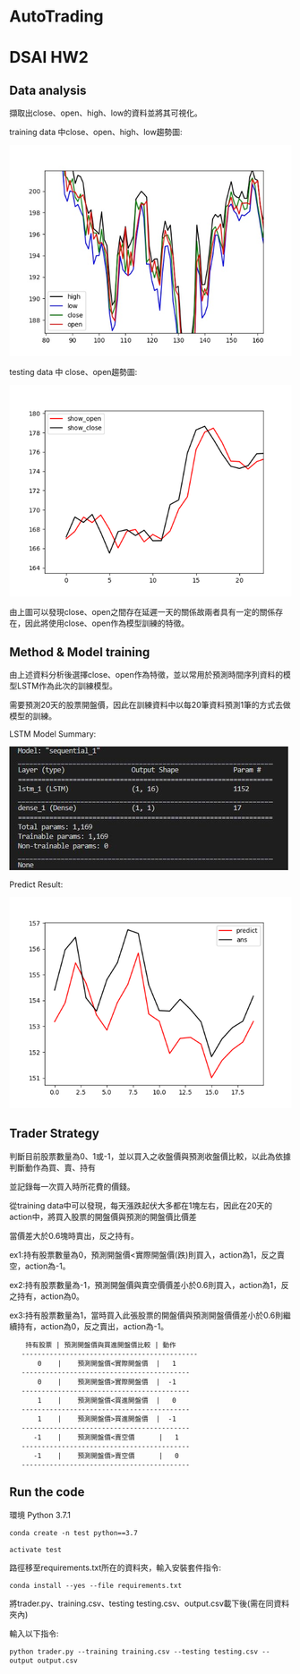 # AutoTrading
# DSAI HW2

## Data analysis
   擷取出close、open、high、low的資料並將其可視化。
   
   training data 中close、open、high、low趨勢圖:
   
   ![4line](https://github.com/linzh0205/AutoTrading/blob/main/plot/4line.jpeg)
   
   
   testing data 中 close、open趨勢圖:
   
   ![close_open](https://github.com/linzh0205/AutoTrading/blob/main/plot/Figure_1.png)
   
   由上圖可以發現close、open之間存在延遲一天的關係故兩者具有一定的關係存在，因此將使用close、open作為模型訓練的特徵。
   
## Method & Model training
   由上述資料分析後選擇close、open作為特徵，並以常用於預測時間序列資料的模型LSTM作為此次的訓練模型。
   
   需要預測20天的股票開盤價，因此在訓練資料中以每20筆資料預測1筆的方式去做模型的訓練。
   
   LSTM Model Summary:
   
   ![LSTM](https://github.com/linzh0205/AutoTrading/blob/main/plot/LSTM.JPG)
   
   Predict Result:
   
   ![result](https://github.com/linzh0205/AutoTrading/blob/main/plot/result.png)
   
## Trader Strategy
   判斷目前股票數量為0、1或-1，並以買入之收盤價與預測收盤價比較，以此為依據判斷動作為買、賣、持有
   
   並記錄每一次買入時所花費的價錢。
   
   從training data中可以發現，每天漲跌起伏大多都在1塊左右，因此在20天的action中，將買入股票的開盤價與預測的開盤價比價差
   
   當價差大於0.6塊時賣出，反之持有。
   
   ex1:持有股票數量為0，預測開盤價<實際開盤價(跌)則買入，action為1，反之賣空，action為-1。
   
   ex2:持有股票數量為-1，預測開盤價與賣空價價差小於0.6則買入，action為1，反之持有，action為0。
   
   ex3:持有股票數量為1，當時買入此張股票的開盤價與預測開盤價價差小於0.6則繼續持有，action為0，反之賣出，action為-1。
   
```
    持有股票 | 預測開盤價與買進開盤價比較 | 動作 
   --------------------------------------------
       0    |    預測開盤價<實際開盤價  |   1  
   ------------------------------------------
       0    |    預測開盤價>實際開盤價  |  -1  
   ------------------------------------------
       1    |    預測開盤價<買進開盤價  |   0  
   ------------------------------------------
       1    |    預測開盤價>買進開盤價  |  -1  
   ------------------------------------------
      -1    |    預測開盤價<賣空價      |   1  
   ------------------------------------------
      -1    |    預測開盤價>賣空價      |   0  
   ------------------------------------------
```
## Run the code
環境
Python 3.7.1
```
conda create -n test python==3.7
```
```
activate test
```
路徑移至requirements.txt所在的資料夾，輸入安裝套件指令:
```
conda install --yes --file requirements.txt
```
將trader.py、training.csv、testing testing.csv、output.csv載下後(需在同資料夾內)

輸入以下指令:
```
python trader.py --training training.csv --testing testing.csv --output output.csv
```
